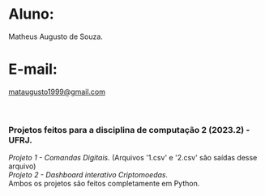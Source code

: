 # Aluno: <br>
Matheus Augusto de Souza. <br> 

# E-mail: <br>
mataugusto1999@gmail.com <br>
<br><br>

### __Projetos feitos para a disciplina de computação 2 (2023.2) - UFRJ.__ <br>
*Projeto 1 - Comandas Digitais.* (Arquivos '1.csv' e '2.csv' são saídas desse arquivo) <br>
*Projeto 2 - Dashboard interativo Criptomoedas.* <br>
Ambos os projetos são feitos completamente em Python.
